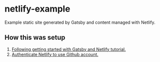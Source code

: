 # netlify-example
Example static site generated by Gatsby and content managed with Netlify.

## How this was setup

1. [Following getting started with Gatsby and Netlify tutorial.](https://www.gatsbyjs.org/docs/netlify-cms/)
2. [Authenticate Netlify to use Github account.](https://www.netlify.com/docs/authentication-providers/#using-an-authentication-provider)
